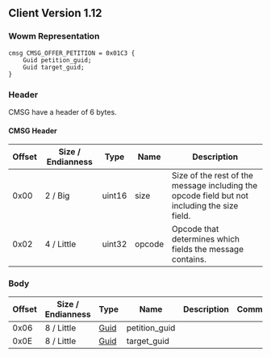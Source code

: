 ## Client Version 1.12

### Wowm Representation
```rust,ignore
cmsg CMSG_OFFER_PETITION = 0x01C3 {
    Guid petition_guid;
    Guid target_guid;
}
```
### Header
CMSG have a header of 6 bytes.

#### CMSG Header
| Offset | Size / Endianness | Type   | Name   | Description |
| ------ | ----------------- | ------ | ------ | ----------- |
| 0x00   | 2 / Big           | uint16 | size   | Size of the rest of the message including the opcode field but not including the size field.|
| 0x02   | 4 / Little        | uint32 | opcode | Opcode that determines which fields the message contains.|
### Body
| Offset | Size / Endianness | Type | Name | Description | Comment |
| ------ | ----------------- | ---- | ---- | ----------- | ------- |
| 0x06 | 8 / Little | [Guid](../spec/packed-guid.md) | petition_guid |  |  |
| 0x0E | 8 / Little | [Guid](../spec/packed-guid.md) | target_guid |  |  |
